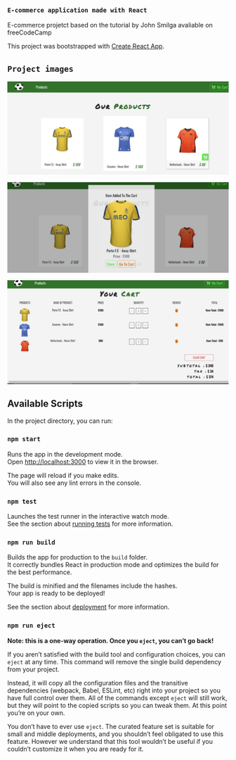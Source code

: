 ### `E-commerce application made with React`



E-commerce projetct based on the tutorial by John Smilga  avaliable on freeCodeCamp

This project was bootstrapped with [Create React App](https://github.com/facebook/create-react-app).
## `Project images`


![Homepage](https://github.com/lucaspires-source/e-commerce/blob/main/Project%20images/E-commerce001.jpg?raw=true)

![details](https://github.com/lucaspires-source/e-commerce/blob/main/Project%20images/E-commerce002.jpg?raw=true)

![cart](https://github.com/lucaspires-source/e-commerce/blob/main/Project%20images/E-commerce003.jpg?raw=true)





## Available Scripts

In the project directory, you can run:

### `npm start`

Runs the app in the development mode.<br />
Open [http://localhost:3000](http://localhost:3000) to view it in the browser.

The page will reload if you make edits.<br />
You will also see any lint errors in the console.

### `npm test`

Launches the test runner in the interactive watch mode.<br />
See the section about [running tests](https://facebook.github.io/create-react-app/docs/running-tests) for more information.

### `npm run build`

Builds the app for production to the `build` folder.<br />
It correctly bundles React in production mode and optimizes the build for the best performance.

The build is minified and the filenames include the hashes.<br />
Your app is ready to be deployed!

See the section about [deployment](https://facebook.github.io/create-react-app/docs/deployment) for more information.

### `npm run eject`

**Note: this is a one-way operation. Once you `eject`, you can’t go back!**

If you aren’t satisfied with the build tool and configuration choices, you can `eject` at any time. This command will remove the single build dependency from your project.

Instead, it will copy all the configuration files and the transitive dependencies (webpack, Babel, ESLint, etc) right into your project so you have full control over them. All of the commands except `eject` will still work, but they will point to the copied scripts so you can tweak them. At this point you’re on your own.

You don’t have to ever use `eject`. The curated feature set is suitable for small and middle deployments, and you shouldn’t feel obligated to use this feature. However we understand that this tool wouldn’t be useful if you couldn’t customize it when you are ready for it.

